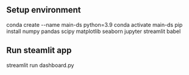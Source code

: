 ## Setup environment
conda create --name main-ds python=3.9
conda activate main-ds
pip install numpy pandas scipy matplotlib seaborn jupyter streamlit babel

## Run steamlit app
streamlit run dashboard.py